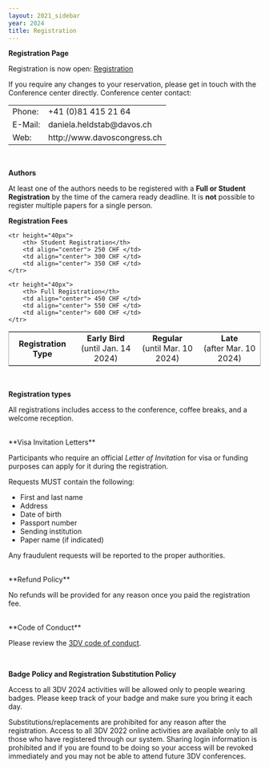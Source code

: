 ```yaml
---
layout: 2021_sidebar
year: 2024
title: Registration
---
```


**Registration Page**

Registration is now open:
<a href="http://www.davoscongress.ch/3DVConference/Registration">Registration</a>
<!-- To register, fill in the form [here.](http://www.davoscongress.ch/3DVConference/Registration) -->

If you require any changes to your reservation, please get in touch with the Conference center directly.
Conference center contact:
<table border="0px">
<tr>
    <td>Phone: </td>
    <td>    +41 (0)81 415 21 64</td>
</tr>
<tr>
    <td>E-Mail: </td><td>daniela.heldstab@davos.ch</td>
</tr><tr>
    <td>Web: </td><td>http://www.davoscongress.ch</td>
</tr>
</table>
<br>

**Authors**

At least one of the authors needs to be registered with a **Full or Student Registration** by the time of the camera ready deadline.
It is **not** possible to register multiple papers for a single person. 

**Registration Fees**

<table style="border-collapse: collapse; border: 1px solid #AAAAAA; width: 100%;">
    <tr height="40px">
        <th>Registration Type</th>
        <td align="center"><b>Early Bird</b><br> (until Jan. 14 2024)</td>
        <td align="center"><b>Regular</b><br> (until Mar. 10 2024)</td>
        <td align="center"><b>Late</b><br> (after Mar. 10 2024)</td>
    </tr>

    <tr height="40px">
        <th> Student Registration</th>
        <td align="center"> 250 CHF </td>
        <td align="center"> 300 CHF </td>
        <td align="center"> 350 CHF </td>
    </tr>
    
    <tr height="40px">
        <th> Full Registration</th>
        <td align="center"> 450 CHF </td>
        <td align="center"> 550 CHF </td>
        <td align="center"> 600 CHF </td>
    </tr>

</table>

<br>

**Registration types**

All registrations includes access to the conference, coffee breaks, and a welcome reception. 


<br>
**Visa Invitation Letters**

Participants who require an official <i>Letter of Invitation</i> for visa or funding
purposes can apply for it during the registration.
<!-- by contacting the general chairs
(3dv24gc [at] googlegroups [dot] com). 
registered and have paid the relevant registration fee to obtain a letter of
invitation. -->
Requests MUST contain the following:

- First and last name
- Address
- Date of birth
- Passport number
- Sending institution
- Paper name (if indicated)

Any fraudulent requests will be reported to the proper authorities.


<!-- <br>
**Childcare**

3DV2022 will provide childcare during the conference. Please reach out to the
general chairs and you will receive further information. Contact: 3dv22gc [at] googlegroups [dot] com   -->


<br>
**Refund Policy**

No refunds will be provided for any reason once you paid the registration fee.

<br>
**Code of Conduct**

Please review the [3DV code of conduct]({{site.url}}/{{page.year}}/code-of-conduct).

<br>

**Badge Policy and Registration Substitution Policy**

Access to all 3DV 2024 activities will be allowed only to people wearing badges.
Please keep track of your badge and make sure you bring it each day.

Substitutions/replacements are prohibited for any reason after the
registration. Access to all 3DV 2022 online activities are available only to
all those who have registered through our system. Sharing login information is
prohibited and if you are found to be doing so your access will be revoked
immediately and you may not be able to attend future 3DV conferences.
